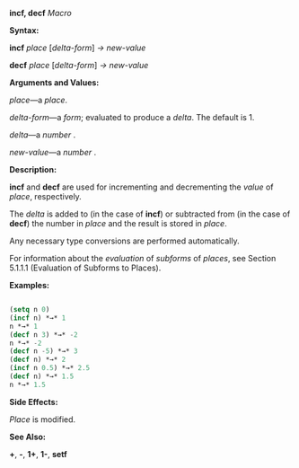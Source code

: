 **incf, decf** *Macro* 



**Syntax:** 



**incf** *place* [*delta-form*] *→ new-value* 



**decf** *place* [*delta-form*] *→ new-value* 



**Arguments and Values:** 



*place*—a *place*. 



*delta-form*—a *form*; evaluated to produce a *delta*. The default is 1. 



*delta*—a *number* . 



*new-value*—a *number* . 







 



 



**Description:** 



**incf** and **decf** are used for incrementing and decrementing the *value* of *place*, respectively. 



The *delta* is added to (in the case of **incf**) or subtracted from (in the case of **decf**) the number in *place* and the result is stored in *place*. 



Any necessary type conversions are performed automatically. 



For information about the *evaluation* of *subforms* of *places*, see Section 5.1.1.1 (Evaluation of Subforms to Places). 



**Examples:**
```lisp

(setq n 0) 
(incf n) *→* 1 
n *→* 1 
(decf n 3) *→* -2 
n *→* -2 
(decf n -5) *→* 3 
(decf n) *→* 2 
(incf n 0.5) *→* 2.5 
(decf n) *→* 1.5 
n *→* 1.5 

```
**Side Effects:** 



*Place* is modified. 



**See Also:** 



**+**, **-**, **1+**, **1-**, **setf** 



